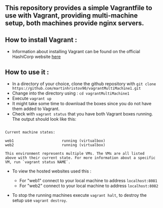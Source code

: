 ## This repository provides a simple Vagrantfile to use with Vagrant, providing multi-machine setup, both machines provide nginx servers.

## How to install Vagrant :

- Information about installing Vagrant can be found on the official HashiCorp website [here](https://www.vagrantup.com/docs/installation/)

## How to use it :

- In a directory of your choice, clone the github repository with `git clone https://github.com/martinhristov90/vagrantMultiMachine1.git`
- Change into the directory using : `cd vagrantMultiMachine1`
- Execute `vagrant up`
- It might take some time to download the boxes since you do not have them added to Vagrant.
- Check with `vagrant status` that you have both Vagrant boxes running. The output should look like this:
```shell

Current machine states:

web1                      running (virtualbox)
web2                      running (virtualbox)

This environment represents multiple VMs. The VMs are all listed
above with their current state. For more information about a specific
VM, run `vagrant status NAME`.

```

- To view the hosted websites used this :

    - For "web1" connect to your local machine to address `localhost:8081`
    - For "web2" connect to your local machine to address `localhost:8082`


- To stop the running machines execute `vagrant halt`, to destroy the setup use `vagrant destroy`.